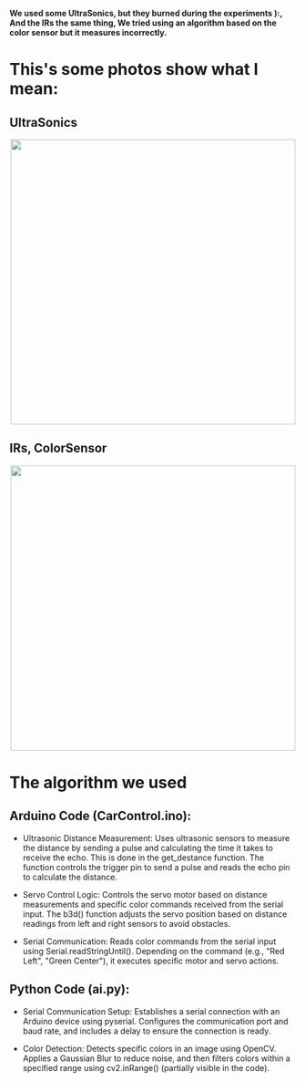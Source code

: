 **We used some UltraSonics, but they burned during the experiments ):, 
And the IRs the same thing, We tried using an algorithm based on the color sensor but it measures incorrectly.**

This's some photos show what I mean:
=========================================
## UltraSonics

<p align="center">
  <img src="https://github.com/user-attachments/assets/317b1b24-3fd6-4d9d-9086-a822926bb834" width="500">
</p>

## IRs, ColorSensor

<p align="center">
  <img src="https://github.com/user-attachments/assets/1521a3a6-c4a5-4144-9fb0-0907f7e61413" width="500">
</p>


The algorithm we used
=====================
## Arduino Code (CarControl.ino):
- Ultrasonic Distance Measurement:
Uses ultrasonic sensors to measure the distance by sending a pulse and calculating the time it takes to receive the echo. This is done in the get_destance function.
The function controls the trigger pin to send a pulse and reads the echo pin to calculate the distance.

- Servo Control Logic:
Controls the servo motor based on distance measurements and specific color commands received from the serial input.
The b3d() function adjusts the servo position based on distance readings from left and right sensors to avoid obstacles.

- Serial Communication:
Reads color commands from the serial input using Serial.readStringUntil().
Depending on the command (e.g., "Red Left", "Green Center"), it executes specific motor and servo actions.


## Python Code (ai.py):
- Serial Communication Setup:
Establishes a serial connection with an Arduino device using pyserial.
Configures the communication port and baud rate, and includes a delay to ensure the connection is ready.

- Color Detection:
Detects specific colors in an image using OpenCV. Applies a Gaussian Blur to reduce noise, and then filters colors within a specified range using cv2.inRange() (partially visible in the code).
